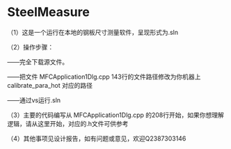 # SteelMeasure
（1）这是一个运行在本地的钢板尺寸测量软件，呈现形式为.sln


（2）操作步骤：

——完全下载源文件。

——把文件 MFCApplication1Dlg.cpp 143行的文件路径修改为你机器上 calibrate_para_hot 对应的路径

——通过vs运行.sln


（3）主要的代码编写从 MFCApplication1Dlg.cpp 的208行开始，如果你想理解逻辑，请从这里开始，对应的.h文件可供参考


（4）其他事项见设计报告，如有问题或意见，欢迎Q2387303146
